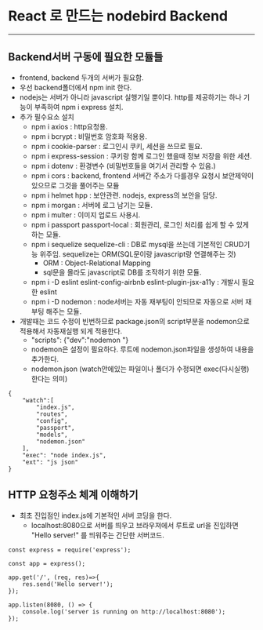 # React 로 만드는 nodebird Backend
---------------------------------

## Backend서버 구동에 필요한 모듈들
* frontend, backend 두개의 서버가 필요함.
* 우선 backend폴더에서 npm init 한다.
* nodejs는 서버가 아니라 javascript 실행기일 뿐이다. http를 제공하기는 하나 기능이 부족하여 npm i express 설치.
* 추가 필수요소 설치 
  - npm i axios : http요청용.
  - npm i bcrypt : 비밀번호 암호화 적용용.
  - npm i cookie-parser : 로그인시 쿠키, 세션을 쓰므로 필요.
  - npm i express-session : 쿠키랑 함께 로그인 했을때 정보 저장을 위한 세션.
  - npm i dotenv : 환경변수 (비밀번호들을 여기서 관리할 수 있음.)
  - npm i cors : backend, frontend 서버간 주소가 다를경우 요청시 보안제약이 있으므로 그것을 풀어주는 모듈
  - npm i helmet hpp : 보안관련. nodejs, express의 보안을 담당.
  - npm i morgan : 서버에 로그 남기는 모듈.
  - npm i multer : 이미지 업로드 사용시.
  - npm i passport passport-local : 회원관리, 로그인 처리를 쉽게 할 수 있게 하는 모듈.
  - npm i sequelize sequelize-cli : DB로 mysql을 쓰는데 기본적인 CRUD기능 위주임. sequelize는 ORM(SQL문이랑 javascript랑 연결해주는 것)
    - ORM : Object-Relational Mapping
    - sql문을 몰라도 javascript로 DB를 조작하기 위한 모듈.
  - npm i -D eslint eslint-config-airbnb eslint-plugin-jsx-a11y : 개발시 필요한 eslint
  - npm i -D nodemon : node서버는 자동 재부팅이 안되므로 자동으로 서버 재부팅 해주는 모듈.
* 개발때는 코드 수정이 빈번하므로 package.json의 script부분을 nodemon으로 적용해서 자동재실행 되게 적용한다.
    - "scripts": {"dev":"nodemon "}
    - nodemon은 설정이 필요하다. 루트에 nodemon.json파일을 생성하여 내용을 추가한다.
    - nodemon.json (watch안에있는 파일이나 폴더가 수정되면 exec(다시실행)한다는 의미)
```
{
    "watch":[
        "index.js",
        "routes",
        "config",
        "passport",
        "models",
        "nodemon.json"
    ],
    "exec": "node index.js",
    "ext": "js json"
}
```

## HTTP 요청주소 체계 이해하기
* 최초 진입점인 index.js에 기본적인 서버 코딩을 한다.
  - localhost:8080으로 서버를 띄우고 브라우져에서 루트로 url을 진입하면 "Hello server!" 를 띄워주는 간단한 서버코드.
```
const express = require('express');

const app = express();

app.get('/', (req, res)=>{
    res.send('Hello server!');
});

app.listen(8080, () => {
    console.log('server is running on http://localhost:8080');
});
```